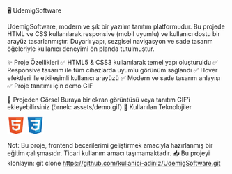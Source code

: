 🖥️ UdemigSoftware

UdemigSoftware, modern ve şık bir yazılım tanıtım platformudur. Bu projede HTML ve CSS kullanılarak responsive (mobil uyumlu) ve kullanıcı dostu bir arayüz tasarlanmıştır. Duyarlı yapı, sezgisel navigasyon ve sade tasarım öğeleriyle kullanıcı deneyimi ön planda tutulmuştur.

✨ Proje Özellikleri
✅ HTML5 & CSS3 kullanılarak temel yapı oluşturuldu
✅ Responsive tasarım ile tüm cihazlarda uyumlu görünüm sağlandı
✅ Hover efektleri ile etkileşimli kullanıcı arayüzü
✅ Modern ve sade tasarım anlayışı
✅ Proje tanıtımı için demo GIF

📸 Projeden Görsel
Buraya bir ekran görüntüsü veya tanıtım GIF’i ekleyebilirsiniz (örnek: assets/demo.gif)
🚀 Kullanılan Teknolojiler
<div align="left">
  <img src="https://raw.githubusercontent.com/devicons/devicon/master/icons/html5/html5-original.svg" alt="html" width="40" height="40"/>
  <img src="https://raw.githubusercontent.com/devicons/devicon/master/icons/css3/css3-original.svg" alt="css" width="40" height="40"/>

</div>

Not: Bu proje, frontend becerilerimi geliştirmek amacıyla hazırlanmış bir eğitim çalışmasıdır. Ticari kullanım amacı taşımamaktadır.
📥 Bu projeyi klonlayın:
git clone https://github.com/kullanici-adiniz/UdemigSoftware.git
